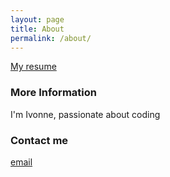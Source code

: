 ```yaml
---
layout: page
title: About
permalink: /about/
---
```


[My resume](https://resume.io/r/OIANNl7CO)

### More Information

I'm Ivonne, passionate about coding

### Contact me

[email](mailto:iyanezm@gmail.com)